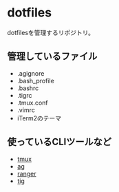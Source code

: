 # dotfiles
dotfilesを管理するリポジトリ。

## 管理しているファイル
* .agignore
* .bash_profile
* .bashrc
* .tigrc
* .tmux.conf
* .vimrc
* iTerm2のテーマ

## 使っているCLIツールなど
* [tmux](https://github.com/tmux/tmux)
* [ag](https://github.com/ggreer/the_silver_searcher)
* [ranger](https://github.com/ranger/ranger)
* [tig](https://github.com/jonas/tig)
